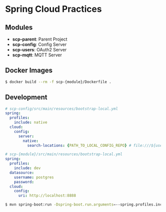 # Spring Cloud Practices

## Modules

- **scp-parent**:
    Parent Project
- **scp-config**:
    Config Server
- **scp-users**:
    OAuth2 Server
- **scp-mqtt**:
    MQTT Server


## Docker Images

``` sh
$ docker build --rm -f scp-{module}/Dockerfile .
```

## Development

``` yaml
# scp-config/src/main/resources/bootstrap-local.yml
spring:
  profiles:
    include: native
  cloud:
    config:
      server:
        native:
          search-locations: {PATH_TO_LOCAL_CONFIG_REPO} # file:///${user.home}/config-repo
```

``` yaml
# scp-{module}/src/main/resources/bootstrap-local.yml
spring:
  profiles:
    include: dev
  datasource:
    username: postgres
    password: 
  cloud:
    config:
      uri: http://localhost:8888
```

``` sh
$ mvn spring-boot:run -Dspring-boot.run.arguments=--spring.profiles.include=local,--server.port=8080
```

